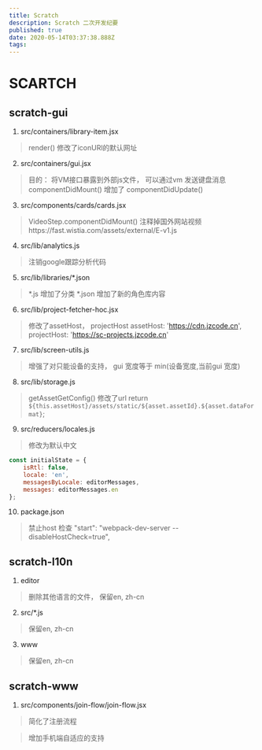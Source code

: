 ```yaml
---
title: Scratch
description: Scratch 二次开发纪要
published: true
date: 2020-05-14T03:37:38.888Z
tags: 
---
```


# SCARTCH
## scratch-gui
1. src/containers/library-item.jsx
> render()
修改了iconURl的默认网址

2. src/containers/gui.jsx
> 目的： 将VM接口暴露到外部js文件， 可以通过vm 发送键盘消息
componentDidMount()
增加了
componentDidUpdate()

3. src/components/cards/cards.jsx
> VideoStep.componentDidMount()
注释掉国外网站视频https://fast.wistia.com/assets/external/E-v1.js

4. src/lib/analytics.js
> 注销google跟踪分析代码

5. src/lib/libraries/*.json
> *.js 增加了分类
> *.json 增加了新的角色库内容

6. src/lib/project-fetcher-hoc.jsx
> 修改了assetHost， projectHost
        assetHost: 'https://cdn.jzcode.cn',
        projectHost: 'https://sc-projects.jzcode.cn'

7. src/lib/screen-utils.js
> 增强了对只能设备的支持， gui 宽度等于 min(设备宽度,当前gui 宽度)

8. src/lib/storage.js
> getAssetGetConfig() 修改了url 
return `${this.assetHost}/assets/static/${asset.assetId}.${asset.dataFormat}`;

9. src/reducers/locales.js
> 修改为默认中文
```javascript
const initialState = {
    isRtl: false,
    locale: 'en',
    messagesByLocale: editorMessages,
    messages: editorMessages.en
};
```

10. package.json
> 禁止host 检查
    "start": "webpack-dev-server  --disableHostCheck=true",
 
## scratch-l10n
1. editor
> 删除其他语言的文件， 保留en, zh-cn

2. src/*.js
> 保留en, zh-cn

3. www
> 保留en, zh-cn

## scratch-www
1. src/components/join-flow/join-flow.jsx
> 简化了注册流程

> 增加手机端自适应的支持